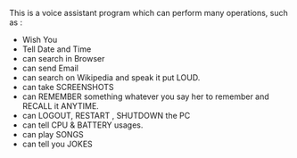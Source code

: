 This is a voice assistant program which can perform many operations, such as : 
* Wish You
* Tell Date and Time
* can search in Browser
* can send Email
* can search on Wikipedia and speak it put LOUD. 
* can take SCREENSHOTS
* can REMEMBER something whatever you say her to remember and RECALL it ANYTIME.
* can LOGOUT, RESTART , SHUTDOWN the PC
* can tell CPU & BATTERY usages.
* can play SONGS 
* can tell you JOKES
